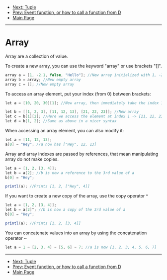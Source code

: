 * [Next: Tuple](tuple.md)
* [Prev: Event function, or how to call a function from D](event.md)
* [Main Page](index.md)

* * *

# Array

Array are a collection of value.

To create a new array, you can use the keyword "array" or use brackets "[]".
```cs
array a = [1, -2.1, false, "Hello"]; //New array initialized with 1, -2.1, false and "Hello"
array b = array; //New empty array
array c = []; //New empty array
```

To access an array element, put your index (from 0) between brackets:
```cs
let a = [10, 20, 30][1]; //New array, then immediately take the index 1 of [10, 20, 30], which is 20

let b = [[1, 2, 3], [11, 12, 13], [21, 22, 23]]; //New array
let c = b[1][2]; //Here we access the element at index 1 -> [21, 22, 23], the element at index 2 -> 23
let d = b[1, 2]; //Same as above in a nicer syntax
```

When accessing an array element, you can also modify it:
```cs
let a = [11, 12, 13];
a[0] = "Hey"; //a now has ["Hey", 12, 13]
```

Array and array indexes are passed by references, that mean manipulating array do not make copies.
```cs
let a = [1, 2, [3, 4]];
let b = a[2]; //b is now a reference to the 3rd value of a
b[0] = "Hey";

printl(a); //Prints [1, 2, ["Hey", 4]]
```

If you want to create a new copy of the array, use the copy operator ^
```cs
let a = [1, 2, [3, 4]];
let b = a[2]^; //b is now a copy of the 3rd value of a
b[0] = "Hey";

printl(a); //Prints [1, 2, [3, 4]]
```

You can concatenate values into an array by using the concatenation operator ~
```cs
let a = 1 ~ [2, 3, 4] ~ [5, 6] ~ 7; //a is now [1, 2, 3, 4, 5, 6, 7]
```


* * *

* [Next: Tuple](tuple.md)
* [Prev: Event function, or how to call a function from D](event.md)
* [Main Page](index.md)